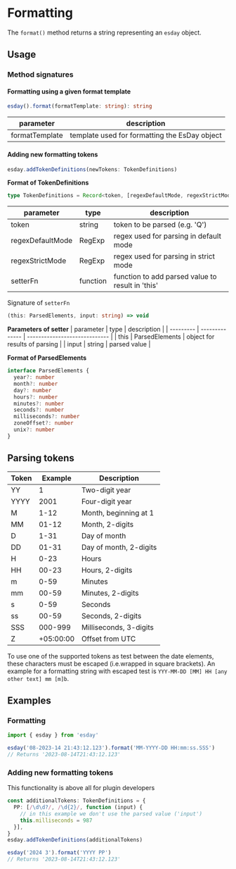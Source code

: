 # Formatting

The `format()` method returns a string representing an `esday` object.

## Usage

### Method signatures
#### Formatting using a given format template
```typescript
esday().format(formatTemplate: string): string
```

| parameter      | description                                   |
| -------------- | --------------------------------------------- |
| formatTemplate | template used for formatting the EsDay object |

#### Adding new formatting tokens
```typescript
esday.addTokenDefinitions(newTokens: TokenDefinitions)
```

**Format of TokenDefinitions**
```typescript
type TokenDefinitions = Record<token, [regexDefaultMode, regexStrictMode, setterFn]>
```

| parameter          | type     | description                                      |
| ------------------ | -------- | ------------------------------------------------ |
| token              | string   | token to be parsed (e.g. 'Q')                    |
| regexDefaultMode   | RegExp   | regex used for parsing in default mode           |
| regexStrictMode    | RegExp   | regex used for parsing in strict mode            |
| setterFn           | function | function to add parsed value to result in 'this' |

Signature of `setterFn`
```typescript
(this: ParsedElements, input: string) => void
```

**Parameters of setter**
| parameter | type           | description                   |
| --------- | -------------- | ----------------------------- |
| this      | ParsedElements | object for results of parsing |
| input     | string         | parsed value                  |

**Format of ParsedElements**
```typescript
interface ParsedElements {
  year?: number
  month?: number
  day?: number
  hours?: number
  minutes?: number
  seconds?: number
  milliseconds?: number
  zoneOffset?: number
  unix?: number
}
```

## Parsing tokens
| **Token** | **Example**                       | **Description**                                            |
| --------- | --------------------------------- | ---------------------------------------------------------- |
| YY        | 1                                 | Two-digit year                                             |
| YYYY      | 2001                              | Four-digit year                                            |
| M         | 1-12                              | Month, beginning at 1                                      |
| MM        | 01-12                             | Month, 2-digits                                            |
| D         | 1-31                              | Day of month                                               |
| DD        | 01-31                             | Day of month, 2-digits                                     |
| H         | 0-23                              | Hours                                                      |
| HH        | 00-23                             | Hours, 2-digits                                            |
| m         | 0-59                              | Minutes                                                    |
| mm        | 00-59                             | Minutes, 2-digits                                          |
| s         | 0-59                              | Seconds                                                    |
| ss        | 00-59                             | Seconds, 2-digits                                          |
| SSS       | 000-999                           | Milliseconds, 3-digits                                     |
| Z         | +05:00:00                         | Offset from UTC                                            |

To use one of the supported tokens as test between the date elements, these characters must be escaped (i.e.wrapped in square brackets).
An example for a formatting string with escaped test is `YYY-MM-DD [MM] HH [any other text] mm [m]b`.

## Examples
### Formatting
```typescript
import { esday } from 'esday'

esday('08-2023-14 21:43:12.123').format('MM-YYYY-DD HH:mm:ss.SSS')
// Returns '2023-08-14T21:43:12.123'
```

### Adding new formatting tokens
This functionality is above all for plugin developers
```typescript
const additionalTokens: TokenDefinitions = {
  PP: [/\d\d?/, /\d{2}/, function (input) {
    // in this example we don't use the parsed value ('input')
    this.milliseconds = 987
  }],
}
esday.addTokenDefinitions(additionalTokens)

esday('2024 3').format('YYYY PP')
// Returns '2023-08-14T21:43:12.123'
```
